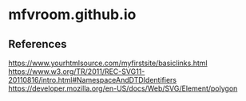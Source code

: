 # mfvroom.github.io

## References 
https://www.yourhtmlsource.com/myfirstsite/basiclinks.html
https://www.w3.org/TR/2011/REC-SVG11-20110816/intro.html#NamespaceAndDTDIdentifiers
https://developer.mozilla.org/en-US/docs/Web/SVG/Element/polygon
